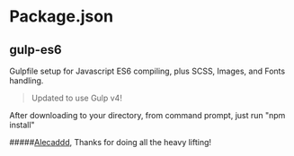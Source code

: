 # Package.json
## gulp-es6
Gulpfile setup for Javascript ES6 compiling, plus SCSS, Images, and Fonts handling.

> Updated to use Gulp v4!

After downloading to your directory, from command prompt, just run "npm install"



#####[Alecaddd](https://github.com/Alecaddd/gulp-es6), Thanks for doing all the heavy lifting!
